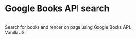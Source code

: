 <h1>Google Books API search</h1> <br/>
Search for books and render on page using Google Books API. <br/>
Vanilla JS.
